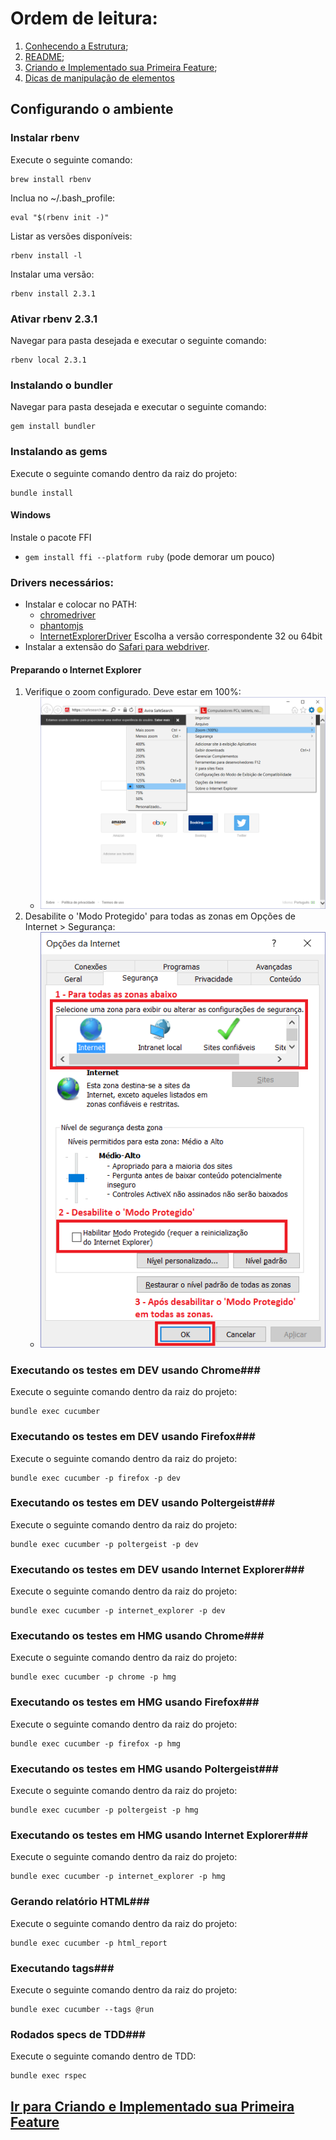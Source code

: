# Ordem de leitura:

1. [Conhecendo a Estrutura](Conhecendo_estrutura.md);
2. [README](README.md);
3. [Criando e Implementado sua Primeira Feature](Criando_e_implementando_sua_primeira_feature.md);
4. [Dicas de manipulação de elementos](Dicas_manipulacao_elementos.md)

## Configurando o ambiente ##

### Instalar rbenv ###
Execute o seguinte comando:
```shell
brew install rbenv
```

Inclua no ~/.bash_profile:
```shell
eval "$(rbenv init -)"
```

Listar as versões disponíveis:
```shell
rbenv install -l
```

Instalar uma versão:
```shell
rbenv install 2.3.1
```

### Ativar rbenv 2.3.1 ###
Navegar para pasta desejada e executar o seguinte comando:
```shell
rbenv local 2.3.1
```

### Instalando o bundler ###
Navegar para pasta desejada e executar o seguinte comando:
```shell
gem install bundler
```

### Instalando as gems ###
Execute o seguinte comando dentro da raiz do projeto:
```shell
bundle install
```

#### Windows ####

Instale o pacote FFI
* `gem install ffi --platform ruby` (pode demorar um pouco)

### Drivers necessários: ###

* Instalar e colocar no PATH: 
    * [chromedriver](https://sites.google.com/a/chromium.org/chromedriver/)
    * [phantomjs](http://phantomjs.org/)
    * [InternetExplorerDriver](http://www.seleniumhq.org/download/) Escolha a versão correspondente 32 ou 64bit
* Instalar a extensão do [Safari para webdriver](http://selenium-release.storage.googleapis.com/2.48/SafariDriver.safariextz).

#### Preparando o Internet Explorer ####

1. Verifique o zoom configurado. Deve estar em 100%:
    * ![Passo 1](readme_img/step_1.png?raw=true "Verificar zoom")
2. Desabilite o 'Modo Protegido' para todas as zonas em Opções de Internet > Segurança:
    * ![Passo 2](readme_img/step_2.png?raw=true "Desabilitar 'Modo Protegido'")

### Executando os testes em DEV usando Chrome###
Execute o seguinte comando dentro da raiz do projeto:
```shell
bundle exec cucumber
```

### Executando os testes em DEV usando Firefox###
Execute o seguinte comando dentro da raiz do projeto:
```shell
bundle exec cucumber -p firefox -p dev
```

### Executando os testes em DEV usando Poltergeist###
Execute o seguinte comando dentro da raiz do projeto:
```shell
bundle exec cucumber -p poltergeist -p dev
```

### Executando os testes em DEV usando Internet Explorer###
Execute o seguinte comando dentro da raiz do projeto:
```shell
bundle exec cucumber -p internet_explorer -p dev
```

### Executando os testes em HMG usando Chrome###
Execute o seguinte comando dentro da raiz do projeto:
```shell
bundle exec cucumber -p chrome -p hmg
```

### Executando os testes em HMG usando Firefox###
Execute o seguinte comando dentro da raiz do projeto:
```shell
bundle exec cucumber -p firefox -p hmg
```
### Executando os testes em HMG usando Poltergeist###
Execute o seguinte comando dentro da raiz do projeto:
```shell
bundle exec cucumber -p poltergeist -p hmg
```

### Executando os testes em HMG usando Internet Explorer###
Execute o seguinte comando dentro da raiz do projeto:
```shell
bundle exec cucumber -p internet_explorer -p hmg
```

### Gerando relatório HTML###
Execute o seguinte comando dentro da raiz do projeto:
```shell
bundle exec cucumber -p html_report
```

### Executando tags###
Execute o seguinte comando dentro da raiz do projeto:
```shell
bundle exec cucumber --tags @run
```

### Rodados specs de TDD###
Execute o seguinte comando dentro de TDD:
```shell
bundle exec rspec
```

## [Ir para Criando e Implementado sua Primeira Feature](Criando_e_implementando_sua_primeira_feature.md)
